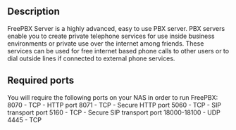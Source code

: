 ## Description
FreePBX Server is a highly advanced, easy to use PBX server.
PBX servers enable you to create private telephone services for use inside business environments or private use over the internet among friends.
These services can be used for free internet based phone calls to other users or to dial outside lines if connected to external phone services.

## Required ports
You will require the following ports on your NAS in order to run FreePBX:
8070 - TCP - HTTP port
8071 - TCP - Secure HTTP port
5060 - TCP - SIP transport port
5160 - TCP - Secure SIP transport port
18000-18100 - UDP
4445 - TCP
